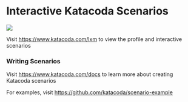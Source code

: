 # Interactive Katacoda Scenarios

[![](http://shields.katacoda.com/katacoda/lxm/count.svg)](https://www.katacoda.com/lxm "Get your profile on Katacoda.com")

Visit https://www.katacoda.com/lxm to view the profile and interactive scenarios

### Writing Scenarios
Visit https://www.katacoda.com/docs to learn more about creating Katacoda scenarios

For examples, visit https://github.com/katacoda/scenario-example
